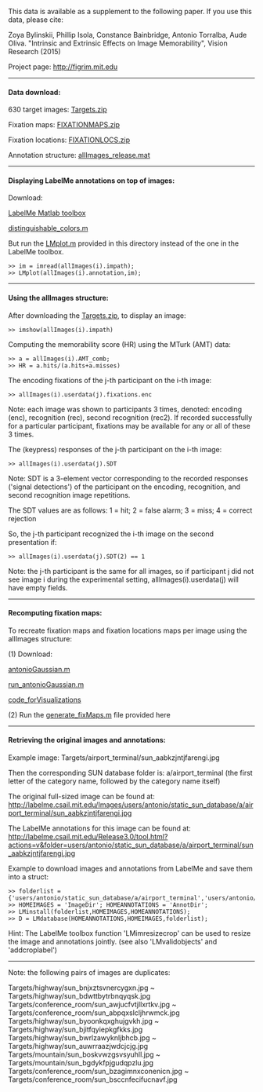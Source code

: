 
This data is available as a supplement to the following paper. 
If you use this data, please cite:

Zoya Bylinskii, Phillip Isola, Constance Bainbridge, Antonio Torralba, Aude Oliva.
"Intrinsic and Extrinsic Effects on Image Memorability", Vision Research (2015)

Project page: http://figrim.mit.edu

------------------------------------------------------------------
#### Data download:

630 target images: [Targets.zip](http://figrim.mit.edu/Targets.zip)

Fixation maps: [FIXATIONMAPS.zip](http://figrim.mit.edu/FIXATIONMAPS.zip)

Fixation locations: [FIXATIONLOCS.zip](http://figrim.mit.edu/FIXATIONLOCS.zip)

Annotation structure: [allImages_release.mat](https://github.com/cvzoya/figrim/blob/master/allImages_release.mat)

------------------------------------------------------------------

#### Displaying LabelMe annotations on top of images:

Download: 

[LabelMe Matlab toolbox](http://labelme2.csail.mit.edu/Release3.0/browserTools/php/matlab_toolbox.php)

[distinguishable_colors.m](www.mathworks.com/matlabcentral/fileexchange/29702-generate-maximally-perceptually-distinct-colors)

But run the [LMplot.m](https://github.com/cvzoya/figrim/blob/master/LMplot.m) provided in this directory instead of the one in the LabelMe toolbox.

```
>> im = imread(allImages(i).impath);
>> LMplot(allImages(i).annotation,im);
```

------------------------------------------------------------------

#### Using the allImages structure:

After downloading the [Targets.zip](http://figrim.mit.edu/Targets.zip), to display an image:
```
>> imshow(allImages(i).impath)
```

Computing the memorability score (HR) using the MTurk (AMT) data:
```
>> a = allImages(i).AMT_comb;
>> HR = a.hits/(a.hits+a.misses)
```

The encoding fixations of the j-th participant on the i-th image:
```
>> allImages(i).userdata(j).fixations.enc
```

Note: each image was shown to participants 3 times, denoted: encoding (enc), 
recognition (rec), second recognition (rec2). If recorded successfully for 
a particular participant, fixations may be available for any or all of these 3 times.

The (keypress) responses of the j-th participant on the i-th image:
```
>> allImages(i).userdata(j).SDT
```

Note: SDT is a 3-element vector corresponding to the recorded responses 
('signal detections') of the participant on the encoding, recognition, 
and second recognition image repetitions.

The SDT values are as follows:
1 = hit;
2 = false alarm;
3 = miss;
4 = correct rejection

So, the j-th participant recognized the i-th image on the second presentation if:
```
>> allImages(i).userdata(j).SDT(2) == 1
```

Note: the j-th participant is the same for all images, so if participant j 
did not see image i during the experimental setting, allImages(i).userdata(j)
will have empty fields.

------------------------------------------------------------------

#### Recomputing fixation maps:

To recreate fixation maps and fixation locations maps per image using the 
allImages structure:

(1) Download:

[antonioGaussian.m](https://github.com/cvzoya/saliency/blob/master/code_forMetrics/antonioGaussian.m)

[run_antonioGaussian.m](https://github.com/cvzoya/saliency/blob/master/code_forMetrics/run_antonioGaussian.m)

[code_forVisualizations](https://github.com/cvzoya/saliency/blob/master/code_forVisualizations)

(2) Run the [generate_fixMaps.m](https://github.com/cvzoya/figrim/blob/master/generate_fixMaps.m) file provided here

------------------------------------------------------------------

#### Retrieving the original images and annotations:

Example image: Targets/airport_terminal/sun_aabkzjntjfarengi.jpg

Then the corresponding SUN database folder is: a/airport_terminal
(the first letter of the category name, followed by the category name itself)

The original full-sized image can be found at:
http://labelme.csail.mit.edu/Images/users/antonio/static_sun_database/a/airport_terminal/sun_aabkzjntjfarengi.jpg

The LabelMe annotations for this image can be found at:
http://labelme.csail.mit.edu/Release3.0/tool.html?actions=v&folder=users/antonio/static_sun_database/a/airport_terminal/sun_aabkzjntjfarengi.jpg

Example to download images and annotations from LabelMe and save them into a struct:
```
>> folderlist = {'users/antonio/static_sun_database/a/airport_terminal','users/antonio/static_sun_database/b/badlands'};
>> HOMEIMAGES = 'ImageDir'; HOMEANNOTATIONS = 'AnnotDir';
>> LMinstall(folderlist,HOMEIMAGES,HOMEANNOTATIONS);
>> D = LMdatabase(HOMEANNOTATIONS,HOMEIMAGES,folderlist);
```

Hint: The LabelMe toolbox function 'LMimresizecrop' can be used to resize the image and annotations jointly.
(see also 'LMvalidobjects' and 'addcroplabel')

------------------------------------------------------------------

Note: the following pairs of images are duplicates:

Targets/highway/sun_bnjxztsvnercygxn.jpg ~            Targets/highway/sun_bdwttbytrbnqyqsk.jpg
Targets/conference_room/sun_awjucfvtjllxrtkv.jpg ~   Targets/conference_room/sun_abpqxslcljhrwmck.jpg
Targets/highway/sun_byoonkqxghujgvkh.jpg ~           Targets/highway/sun_bjitfqyiepkgfkks.jpg
Targets/highway/sun_bwrlzawyknljbhcb.jpg ~           Targets/highway/sun_auwrraazjwdcjcjg.jpg
Targets/mountain/sun_boskvwzgsvsyuhll.jpg ~          Targets/mountain/sun_bgdykfpjgudqpzlu.jpg
Targets/conference_room/sun_bzagimnxconenicn.jpg ~   Targets/conference_room/sun_bsccnfecifucnavf.jpg








